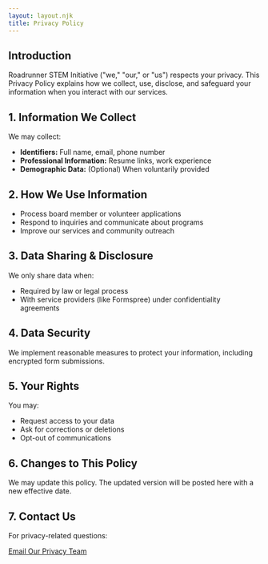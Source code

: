 ```yaml
---
layout: layout.njk
title: Privacy Policy
---
```

<section class="privacy-section">
  <h2>Introduction</h2>
      <p>Roadrunner STEM Initiative ("we," "our," or "us") respects your privacy. This Privacy Policy explains how we collect, use, disclose, and safeguard your information when you interact with our services.</p>
<div>
<div>

  <h2>1. Information We Collect</h2>
    <p>We may collect:</p>
        <ul class="privacy-list">
          <li><strong>Identifiers:</strong> Full name, email, phone number</li>
          <li><strong>Professional Information:</strong> Resume links, work experience</li>
          <li><strong>Demographic Data:</strong> (Optional) When voluntarily provided</li>
        </ul>

  <h2>2. How We Use Information</h2>
    <ul class="privacy-list">
        <li>Process board member or volunteer applications</li>
          <li>Respond to inquiries and communicate about programs</li>
          <li>Improve our services and community outreach</li>
        </ul>


  <h2>3. Data Sharing & Disclosure</h2>
      <p>We only share data when:</p>
        <ul class="privacy-list">
          <li>Required by law or legal process</li>
          <li>With service providers (like Formspree) under confidentiality agreements</li>
        </ul>
  <h2>4. Data Security</h2>
      <p>We implement reasonable measures to protect your information, including encrypted form submissions.</p>
  
  <h2>5. Your Rights</h2>
    <p>You may:</p>
      <ul class="privacy-list">
          <li>Request access to your data</li>
          <li>Ask for corrections or deletions</li>
          <li>Opt-out of communications</li>
      </ul>
  
  <h2>6. Changes to This Policy</h2>
    <p>We may update this policy. The updated version will be posted here with a new effective date.</p>

<h2>7. Contact Us</h2>
    <p>For privacy-related questions:</p>
      <a href="mailto:contact@roadrunnersteminitiative.org" class="button">Email Our Privacy Team</a>
</section>